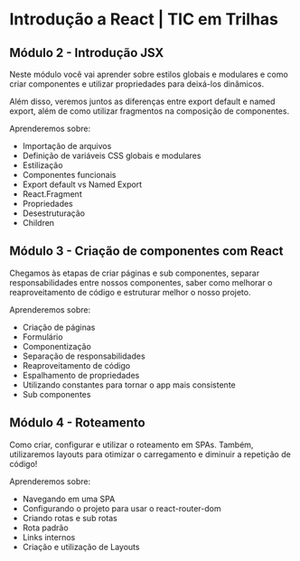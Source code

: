 # Introdução a React | TIC em Trilhas

## Módulo 2 - Introdução JSX

Neste módulo você vai aprender sobre estilos globais e modulares e como criar componentes e utilizar propriedades para deixá-los dinâmicos.

Além disso, veremos juntos as diferenças entre export default e named export, além de como utilizar fragmentos na composição de componentes.

Aprenderemos sobre:

- Importação de arquivos
- Definição de variáveis CSS globais e modulares
- Estilização
- Componentes funcionais
- Export default vs Named Export
- React.Fragment
- Propriedades
- Desestruturação
- Children

## Módulo 3 - Criação de componentes com React

Chegamos às etapas de criar páginas e sub componentes, separar responsabilidades entre nossos componentes, saber como melhorar o reaproveitamento de código e estruturar melhor o nosso projeto.

Aprenderemos sobre:

- Criação de páginas
- Formulário
- Componentização
- Separação de responsabilidades
- Reaproveitamento de código
- Espalhamento de propriedades
- Utilizando constantes para tornar o app mais consistente
- Sub componentes

## Módulo 4 - Roteamento

Como criar, configurar e utilizar o roteamento em SPAs. Também, utilizaremos layouts para otimizar o carregamento e diminuir a repetição de código!

Aprenderemos sobre:

- Navegando em uma SPA
- Configurando o projeto para usar o react-router-dom
- Criando rotas e sub rotas
- Rota padrão
- Links internos
- Criação e utilização de Layouts
